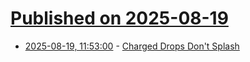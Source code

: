 # [Published on 2025-08-19](index.md)

* [2025-08-19, 11:53:00](https://soylentnews.org/article.pl?sid=25/08/19/0039216&from=rss) - [Charged Drops Don't Splash](https://soylentnews.org/article.pl?sid=25/08/19/0039216&from=rss)

